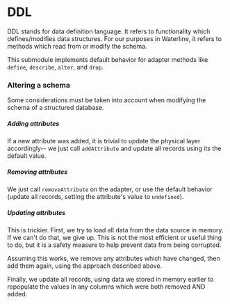 # DDL

DDL stands for data definition language.  It refers to functionality which defines/modifies data structures.  For our purposes in Waterline, it refers to methods which read from or modify the schema.

This submodule implements default behavior for adapter methods like `define`, `describe`, `alter`, and `drop`.


### Altering a schema

Some considerations must be taken into account when modifying the schema of a structured database. 

##### Adding attributes
If a new attribute was added, it is trivial to update the physical layer accordingly-- we just call `addAttribute` and update all records using its the default value.

##### Removing attributes
We just call `removeAttribute` on the adapter, or use the default behavior (update all records, setting the attribute's value to `undefined`).

##### Updating attributes

This is trickier.  First, we try to load all data from the data source in memory.  If we can't do that, we give up.  This is not the most efficient or useful thing to do, but it is a safety measure to help prevent data from being corrupted.

Assuming this works, we remove any attributes which have changed, then add them again, using the approach described above.

Finally, we update all records, using data we stored in memory earlier to repopulate the values in any columns which were both removed AND added.
